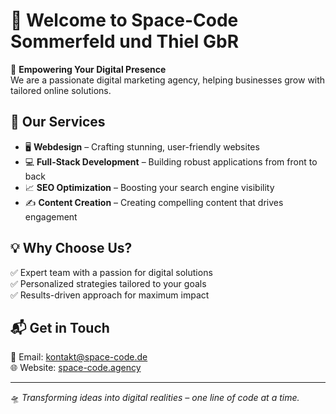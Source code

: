 # 👋 Welcome to Space-Code Sommerfeld und Thiel GbR

🚀 **Empowering Your Digital Presence**  
We are a passionate digital marketing agency, helping businesses grow with tailored online solutions.

## 🌟 Our Services
- 🖥️ **Webdesign** – Crafting stunning, user-friendly websites
- 💻 **Full-Stack Development** – Building robust applications from front to back
- 📈 **SEO Optimization** – Boosting your search engine visibility
- ✍️ **Content Creation** – Creating compelling content that drives engagement

## 💡 Why Choose Us?
✅ Expert team with a passion for digital solutions  
✅ Personalized strategies tailored to your goals  
✅ Results-driven approach for maximum impact

## 📬 Get in Touch
📧 Email: kontakt@space-code.de  
🌐 Website: [space-code.agency](https://space-code.de)  
<!-- 💼 LinkedIn: [Space-Code Sommerfeld und Thiel GbR](https://linkedin.com/company/space-code-agency) -->

---
🛸 *Transforming ideas into digital realities – one line of code at a time.*
